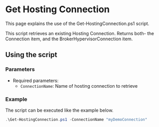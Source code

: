 # Get Hosting Connection

This page explains the use of the Get-HostingConnection.ps1 script.

This script retrieves an existing Hosting Connection. Returns both- the Connection item, and the BrokerHypervisorConnection item.

## Using the script

### Parameters

- Required parameters:
    - `ConnectionName`: Name of hosting connection to retrieve

### Example
The script can be executed like the example below.

```powershell
.\Get-HostingConnection.ps1 -ConnectionName "myDemoConnection"
```